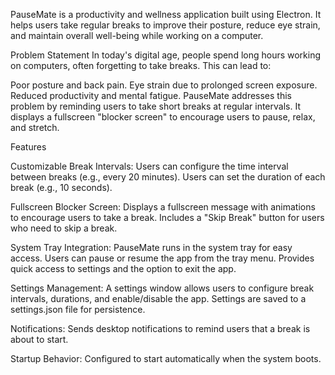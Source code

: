 PauseMate is a productivity and wellness application built using Electron. It helps users take regular breaks to improve their posture, reduce eye strain, and maintain overall well-being while working on a computer.

Problem Statement
In today's digital age, people spend long hours working on computers, often forgetting to take breaks. This can lead to:

Poor posture and back pain.
Eye strain due to prolonged screen exposure.
Reduced productivity and mental fatigue.
PauseMate addresses this problem by reminding users to take short breaks at regular intervals. It displays a fullscreen "blocker screen" to encourage users to pause, relax, and stretch.

Features

Customizable Break Intervals:
Users can configure the time interval between breaks (e.g., every 20 minutes).
Users can set the duration of each break (e.g., 10 seconds).

Fullscreen Blocker Screen:
Displays a fullscreen message with animations to encourage users to take a break.
Includes a "Skip Break" button for users who need to skip a break.

System Tray Integration:
PauseMate runs in the system tray for easy access.
Users can pause or resume the app from the tray menu.
Provides quick access to settings and the option to exit the app.

Settings Management:
A settings window allows users to configure break intervals, durations, and enable/disable the app.
Settings are saved to a settings.json file for persistence.

Notifications:
Sends desktop notifications to remind users that a break is about to start.

Startup Behavior:
Configured to start automatically when the system boots.

